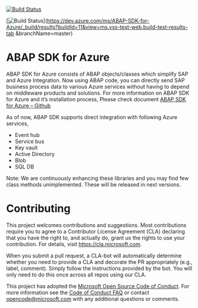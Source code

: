
[![Build Status](https://dev.azure.com/CseoCpeEasSapPlatform/ABAP-SDK-for-Azure/_apis/build/status/NaveenKurmadas.ABAP-SDK-for-Azure?branchName=master)](https://dev.azure.com/CseoCpeEasSapPlatform/ABAP-SDK-for-Azure/_build/latest?definitionId=1&branchName=master)

[![Build Status](https://dev.azure.com/ms/ABAP-SDK-for-Azure/_apis/build/status/Microsoft.ABAP-SDK-for-Azure?branchName=master)](https://dev.azure.com/ms/ABAP-SDK-for-Azure/_build/results?buildId=11&view=ms.vss-test-web.build-test-results-tab
&branchName=master)

# ABAP SDK for Azure

ABAP SDK for Azure consists of ABAP objects/classes which simplify SAP and Azure Integration. Now using ABAP code, you can directly send SAP business process data to various Azure services without having to depend on middleware products and solutions.
For more information on ABAP SDK for Azure and it’s installation process,
Please check document [ABAP SDK for Azure – Github](https://github.com/Microsoft/ABAP-SDK-for-Azure/blob/master/ABAP%20SDK%20for%20Azure%20-%20Github.pdf)


As of now, ABAP SDK supports direct integration with following Azure services,
* Event hub
* Service bus
* Key vault
* Active Directory
* Blob
* SQL DB

Note: We are continuously enhancing these libraries and you may find few class methods unimplemented. These will be released in next versions.


# Contributing

This project welcomes contributions and suggestions.  Most contributions require you to agree to a
Contributor License Agreement (CLA) declaring that you have the right to, and actually do, grant us
the rights to use your contribution. For details, visit https://cla.microsoft.com.

When you submit a pull request, a CLA-bot will automatically determine whether you need to provide
a CLA and decorate the PR appropriately (e.g., label, comment). Simply follow the instructions
provided by the bot. You will only need to do this once across all repos using our CLA.

This project has adopted the [Microsoft Open Source Code of Conduct](https://opensource.microsoft.com/codeofconduct/).
For more information see the [Code of Conduct FAQ](https://opensource.microsoft.com/codeofconduct/faq/) or
contact [opencode@microsoft.com](mailto:opencode@microsoft.com) with any additional questions or comments.



